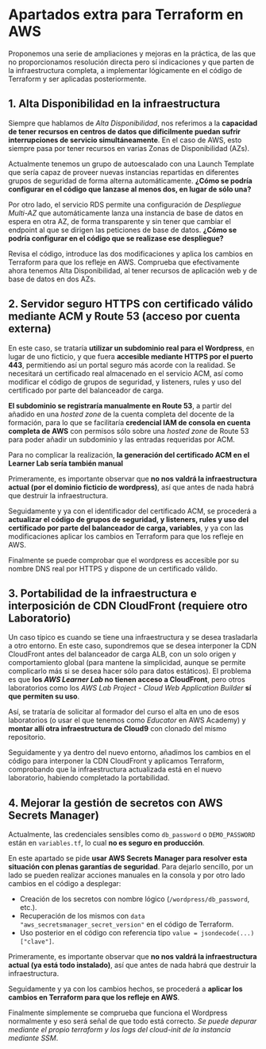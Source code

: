 # **Apartados extra para Terraform en AWS**

Proponemos una serie de ampliaciones y mejoras en la práctica, de las que no proporcionamos resolución directa pero sí indicaciones y que parten de la infraestructura completa, a implementar lógicamente en el código de Terraform y ser aplicadas posteriormente.

## 1. **Alta Disponibilidad en la infraestructura**

Siempre que hablamos de *Alta Disponibilidad*, nos referimos a la **capacidad de tener recursos en centros de datos que dificilmente puedan sufrir interrupciones de servicio simultáneamente**. En el caso de AWS, esto siempre pasa por tener recursos en varias Zonas de Disponibilidad (AZs). 

Actualmente tenemos un grupo de autoescalado con una Launch Template que sería capaz de proveer nuevas instancias repartidas en diferentes grupos de seguridad de forma alterna automáticamente. **¿Cómo se podría configurar en el código que lanzase al menos dos, en lugar de sólo una?**

Por otro lado, el servicio RDS permite una configuración de *Despliegue Multi-AZ* que automáticamente lanza una instancia de base de datos en espera en otra AZ, de forma transparente y sin tener que cambiar el endpoint al que se dirigen las peticiones de base de datos. **¿Cómo se podría configurar en el código que se realizase ese despliegue?**

Revisa el código, introduce las dos modificaciones y aplica los cambios en Terraform para que los refleje en AWS. Comprueba que efectivamente ahora tenemos Alta Disponibilidad, al tener recursos de aplicación web y de base de datos en dos AZs.


## 2. **Servidor seguro HTTPS con certificado válido mediante ACM y Route 53 (acceso por cuenta externa)**

En este caso, se trataría **utilizar un subdominio real para el Wordpress**, en lugar de uno ficticio, y que fuera **accesible mediante HTTPS por el puerto 443**, permitiendo así un portal seguro más acorde con la realidad. Se necesitará un certificado real almacenado en el servicio ACM, así como modificar el código de grupos de seguridad, y listeners, rules y uso del certificado por parte del balanceador de carga.

**El subdominio se registraría manualmente en Route 53**, a partir del añadido en una *hosted zone* de la cuenta completa del docente de la formación, para lo que se facilitaría **credencial IAM de consola en cuenta completa de AWS** con permisos sólo sobre una *hosted zone* de Route 53 para poder añadir un subdominio y las entradas requeridas por ACM.

Para no complicar la realización, **la generación del certificado ACM en el Learner Lab sería también manual**

Primeramente, es importante observar que **no nos valdrá la infraestructura actual (por el dominio ficticio de wordpress)**, así que antes de nada habrá que destruir la infraestructura.

Seguidamente y ya con el identificador del certificado ACM, se procederá a **actualizar el código de grupos de seguridad, y listeners, rules y uso del certificado por parte del balanceador de carga, variables**, y ya con las modificaciones aplicar los cambios en Terraform para que los refleje en AWS. 

Finalmente se puede comprobar que el wordpress es accesible por su nombre DNS real por HTTPS y dispone de un certificado válido.


## 3. **Portabilidad de la infraestructura e interposición de CDN CloudFront (requiere otro Laboratorio)**

Un caso típico es cuando se tiene una infraestructura y se desea trasladarla a otro entorno. En este caso, supondremos que se desea interponer la CDN CloudFront antes del balanceador de carga ALB, con un solo origen y comportamiento global (para mantene la simplicidad, aunque se permite complicarlo más si se desea hacer sólo para datos estáticos). El problema es que **los *AWS Learner Lab* no tienen acceso a CloudFront**, pero otros laboratorios como los *AWS Lab Project - Cloud Web Application Builder* **sí que permiten su uso**.

Así, se trataría de solicitar al formador del curso el alta en uno de esos laboratorios (o usar el que tenemos como *Educator* en AWS Academy) y **montar allí otra infraestructura de Cloud9** con clonado del mismo repositorio. 

Seguidamente y ya dentro del nuevo entorno, añadimos los cambios en el código para interponer la CDN CloudFront y aplicamos Terraform, comprobando que la infraestructura actualizada está en el nuevo laboratorio, habiendo completado la portabilidad.


## 4. **Mejorar la gestión de secretos con AWS Secrets Manager)**

Actualmente, las credenciales sensibles como `db_password` o `DEMO_PASSWORD` están en `variables.tf`, lo cual **no es seguro en producción**. 

En este apartado se pide **usar AWS Secrets Manager para resolver esta situación con plenas garantías de seguridad**. Para dejarlo sencillo, por un lado se pueden realizar acciones manuales en la consola y por otro lado cambios en el código a desplegar:

- Creación de los secretos con nombre lógico (`/wordpress/db_password`, etc.).
- Recuperación de los mismos  con `data "aws_secretsmanager_secret_version"` en el código de Terraform.
- Uso posterior en el código con referencia tipo `value = jsondecode(...)["clave"]`.

Primeramente, es importante observar que **no nos valdrá la infraestructura actual (ya está todo instalado)**, así que antes de nada habrá que destruir la infraestructura.

Seguidamente y ya con los cambios hechos, se procederá a **aplicar los cambios en Terraform para que los refleje en AWS**. 

Finalmente simplemente se comprueba que funciona el Wordpress normalmente y eso será señal de que todo está correcto. *Se puede depurar mediante el propio terraform y los logs del cloud-init de la instancia mediante SSM*.
